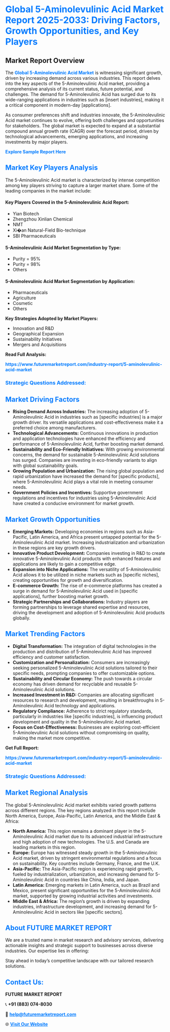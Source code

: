 <h1 style="color: #007BFF;">Global 5-Aminolevulinic Acid Market Report 2025-2033: Driving Factors, Growth Opportunities, and Key Players</h1>

<section id="overview">
<h2>Market Report Overview</h2>
<p>The <a href="https://www.futuremarketreport.com/industry-report/5-aminolevulinic-acid-market" style="color: #007BFF; text-decoration: none;"><strong>Global 5-Aminolevulinic Acid Market</strong></a> is witnessing significant growth, driven by increasing demand across various industries. This report delves into the key aspects of the 5-Aminolevulinic Acid market, providing a comprehensive analysis of its current status, future potential, and challenges. The demand for 5-Aminolevulinic Acid has surged due to its wide-ranging applications in industries such as [insert industries], making it a critical component in modern-day [applications].</p>
<p>As consumer preferences shift and industries innovate, the 5-Aminolevulinic Acid market continues to evolve, offering both challenges and opportunities for stakeholders. The global market is expected to expand at a substantial compound annual growth rate (CAGR) over the forecast period, driven by technological advancements, emerging applications, and increasing investments by major players.</p>
</section>

<section id="overview">
<p><a href="https://www.futuremarketreport.com/request-sample/reportId=55145" style="color: #007BFF; text-decoration: none;"><strong>Explore Sample Report Here</strong></a></p>
</section>

<section id="key-players">
<h2 style="color: #007BFF;">Market Key Players Analysis</h2>
<p>The 5-Aminolevulinic Acid market is characterized by intense competition among key players striving to capture a larger market share. Some of the leading companies in the market include:</p>
<h4>Key Players Covered in the 5-Aminolevulinic Acid Report:</h4>
<ul><li>Yian Biotech</li><li>Zhengzhou Xinlian Chemical</li><li>NMT</li><li>Xi�an Natural-Field Bio-technique</li><li>SBI Pharmaceuticals</li></ul>
<h4>5-Aminolevulinic Acid Market Segmentation by Type:</h4>
<ul><li>Purity = 95%</li><li>Purity = 98%</li><li>Others</li></ul>

<h4>5-Aminolevulinic Acid Market Segmentation by Application:</h4>
<ul><li>Pharmaceuticals</li><li>Agriculture</li><li>Cosmetic</li><li>Others</li></ul>
<p><strong>Key Strategies Adopted by Market Players:</strong></p>
<ul>
<li>Innovation and R&D</li>
<li>Geographical Expansion</li>
<li>Sustainability Initiatives</li>
<li>Mergers and Acquisitions</li>
</ul>
</section>

<section>
<p><strong>Read Full Analysis: </strong></p><a href="https://www.futuremarketreport.com/industry-report/5-aminolevulinic-acid-market" style="color: #007BFF; text-decoration: none;"><strong>https://www.futuremarketreport.com/industry-report/5-aminolevulinic-acid-market</strong></a>
<h3 style="color: #007BFF;">Strategic Questions Addressed:</h3>
</section>

<section id="driving-factors">
<h2 style="color: #007BFF;">Market Driving Factors</h2>
<ul>
<li><strong>Rising Demand Across Industries:</strong> The increasing adoption of 5-Aminolevulinic Acid in industries such as [specific industries] is a major growth driver. Its versatile applications and cost-effectiveness make it a preferred choice among manufacturers.</li>
<li><strong>Technological Advancements:</strong> Continuous innovations in production and application technologies have enhanced the efficiency and performance of 5-Aminolevulinic Acid, further boosting market demand.</li>
<li><strong>Sustainability and Eco-Friendly Initiatives:</strong> With growing environmental concerns, the demand for sustainable 5-Aminolevulinic Acid solutions has surged. Companies are investing in eco-friendly variants to align with global sustainability goals.</li>
<li><strong>Growing Population and Urbanization:</strong> The rising global population and rapid urbanization have increased the demand for [specific products], where 5-Aminolevulinic Acid plays a vital role in meeting consumer needs.</li>
<li><strong>Government Policies and Incentives:</strong> Supportive government regulations and incentives for industries using 5-Aminolevulinic Acid have created a conducive environment for market growth.</li>
</ul>
</section>

<section id="growth-opportunities">
<h2 style="color: #007BFF;">Market Growth Opportunities</h2>
<ul>
<li><strong>Emerging Markets:</strong> Developing economies in regions such as Asia-Pacific, Latin America, and Africa present untapped potential for the 5-Aminolevulinic Acid market. Increasing industrialization and urbanization in these regions are key growth drivers.</li>
<li><strong>Innovative Product Development:</strong> Companies investing in R&D to create innovative 5-Aminolevulinic Acid products with enhanced features and applications are likely to gain a competitive edge.</li>
<li><strong>Expansion into Niche Applications:</strong> The versatility of 5-Aminolevulinic Acid allows it to be utilized in niche markets such as [specific niches], creating opportunities for growth and diversification.</li>
<li><strong>E-commerce Growth:</strong> The rise of e-commerce platforms has created a surge in demand for 5-Aminolevulinic Acid used in [specific applications], further boosting market growth.</li>
<li><strong>Strategic Partnerships and Collaborations:</strong> Industry players are forming partnerships to leverage shared expertise and resources, driving the development and adoption of 5-Aminolevulinic Acid products globally.</li>
</ul>
</section>

<section id="trending-factors">
<h2 style="color: #007BFF;">Market Trending Factors</h2>
<ul>
<li><strong>Digital Transformation:</strong> The integration of digital technologies in the production and distribution of 5-Aminolevulinic Acid has improved efficiency and customer satisfaction.</li>
<li><strong>Customization and Personalization:</strong> Consumers are increasingly seeking personalized 5-Aminolevulinic Acid solutions tailored to their specific needs, prompting companies to offer customizable options.</li>
<li><strong>Sustainability and Circular Economy:</strong> The push towards a circular economy has driven demand for recyclable and reusable 5-Aminolevulinic Acid solutions.</li>
<li><strong>Increased Investment in R&D:</strong> Companies are allocating significant resources to research and development, resulting in breakthroughs in 5-Aminolevulinic Acid technology and applications.</li>
<li><strong>Regulatory Compliance:</strong> Adherence to strict regulatory standards, particularly in industries like [specific industries], is influencing product development and quality in the 5-Aminolevulinic Acid market.</li>
<li><strong>Focus on Cost-Effectiveness:</strong> Businesses are exploring cost-efficient 5-Aminolevulinic Acid solutions without compromising on quality, making the market more competitive.</li>
</ul>
</section>

<section>
<p><strong>Get Full Report: </strong></p><a href="https://www.futuremarketreport.com/industry-report/5-aminolevulinic-acid-market" style="color: #007BFF; text-decoration: none;"><strong>https://www.futuremarketreport.com/industry-report/5-aminolevulinic-acid-market</strong></a>
<h3 style="color: #007BFF;">Strategic Questions Addressed:</h3>
</section>


<section id="regional-analysis">
<h2 style="color: #007BFF;">Market Regional Analysis</h2>
<p>The global 5-Aminolevulinic Acid market exhibits varied growth patterns across different regions. The key regions analyzed in this report include North America, Europe, Asia-Pacific, Latin America, and the Middle East & Africa:</p>
<ul>
<li><strong>North America:</strong> This region remains a dominant player in the 5-Aminolevulinic Acid market due to its advanced industrial infrastructure and high adoption of new technologies. The U.S. and Canada are leading markets in this region.</li>
<li><strong>Europe:</strong> Europe has witnessed steady growth in the 5-Aminolevulinic Acid market, driven by stringent environmental regulations and a focus on sustainability. Key countries include Germany, France, and the U.K.</li>
<li><strong>Asia-Pacific:</strong> The Asia-Pacific region is experiencing rapid growth, fueled by industrialization, urbanization, and increasing demand for 5-Aminolevulinic Acid in countries like China, India, and Japan.</li>
<li><strong>Latin America:</strong> Emerging markets in Latin America, such as Brazil and Mexico, present significant opportunities for the 5-Aminolevulinic Acid market, supported by growing industrial activities and investments.</li>
<li><strong>Middle East & Africa:</strong> The region’s growth is driven by expanding industries, infrastructure development, and increasing demand for 5-Aminolevulinic Acid in sectors like [specific sectors].</li>
</ul>
</section>

<footer>
<h2 style="color: #007BFF;">About FUTURE MARKET REPORT</h2>
<p>We are a trusted name in market research and advisory services, delivering actionable insights and strategic support to businesses across diverse industries. Our expertise lies in offering:</p>

<p>Stay ahead in today’s competitive landscape with our tailored research solutions.</p>

<h2 style="color: #007BFF;">Contact Us:</h2>
<p><strong>FUTURE MARKET REPORT</strong></p>
<p>📞 <strong>+91 (883) 074-8030</strong></p>
<p>📧 <strong><a href="mailto:help@futuremarketreport.com" style="color: #007BFF;">help@futuremarketreport.com</a></strong></p>
<p>🌐 <strong><a href="https://www.futuremarketreport.com/" style="color: #007BFF;">Visit Our Website</a></strong></p>
</footer>